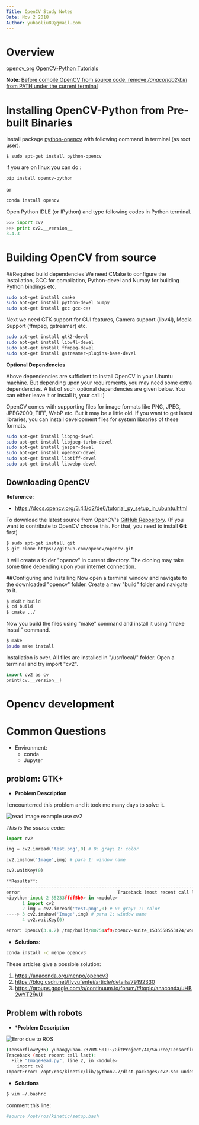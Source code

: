 ```yaml
---
Title: OpenCV Study Notes
Date: Nov 2 2018
Author: yubaoliu89@gmail.com
---
```


# Overview

[opencv_org](https://opencv.org/)
[OpenCV-Python Tutorials](https://opencv-python-tutroals.readthedocs.io/en/latest/py_tutorials/py_tutorials.html)

**Note**:
<u>Before compile OpenCV from source code, remove _/anaconda2/bin_  from PATH under the current terminal</u>

# Installing OpenCV-Python from Pre-built Binaries

Install package [python-opencv](https://packages.ubuntu.com/trusty/python-opencv) with following command in terminal (as root user).

```$ sudo apt-get install python-opencv```

if you are on linux you can do :

```sh
pip install opencv-python
```

or

```sh
conda install opencv
```

Open Python IDLE (or IPython) and type following codes in Python terminal.

```python
>>> import cv2
>>> print cv2.__version__
3.4.3
```



# Building OpenCV from source

##Required build dependencies
We need CMake to configure the installation, GCC for compilation, Python-devel and Numpy for building Python bindings etc.
```bash
sudo apt-get install cmake
sudo apt-get install python-devel numpy
sudo apt-get install gcc gcc-c++
```
Next we need GTK support for GUI features, Camera support (libv4l), Media Support (ffmpeg, gstreamer) etc.
```sh
sudo apt-get install gtk2-devel
sudo apt-get install libv4l-devel
sudo apt-get install ffmpeg-devel
sudo apt-get install gstreamer-plugins-base-devel
```

**Optional Dependencies**

Above dependencies are sufficient to install OpenCV in your Ubuntu machine. But depending upon your requirements, you may need some extra dependencies. A list of such optional dependencies are given below. You can either leave it or install it, your call :)

OpenCV comes with supporting files for image formats like PNG, JPEG, JPEG2000, TIFF, WebP etc. But it may be a little old. If you want to get latest libraries, you can install development files for system libraries of these formats.

```sh
sudo apt-get install libpng-devel
sudo apt-get install libjpeg-turbo-devel
sudo apt-get install jasper-devel
sudo apt-get install openexr-devel
sudo apt-get install libtiff-devel
sudo apt-get install libwebp-devel
```

## Downloading OpenCV

**Reference:**

 - https://docs.opencv.org/3.4.1/d2/de6/tutorial_py_setup_in_ubuntu.html

To download the latest source from OpenCV's [GitHub Repository](https://github.com/opencv/opencv). (If you want to contribute to OpenCV choose this. For that, you need to install **Git** first)

```sh
$ sudo apt-get install git
$ git clone https://github.com/opencv/opencv.git
```

It will create a folder "opencv" in current directory. The cloning may take some time depending upon your internet connection.

##Configuring and Installing
Now open a terminal window and navigate to the downloaded "opencv" folder. Create a new "build" folder and navigate to it.

```sh
$ mkdir build
$ cd build
$ cmake ../
```
Now you build the files using "make" command and install it using "make install" command.

```sh
$ make
$sudo make install
```

Installation is over. All files are installed in "/usr/local/" folder. Open a terminal and try import "cv2".

```cpp
import cv2 as cv
print(cv.__version__)
```

# Opencv development

# Common Questions

- Environment:
  - conda
  - Jupyter

## problom: GTK+
- **Problem Description**

I encounterred this problom and it took me many days to solve it.

![read image example use cv2](images/Anaconda/Error_OpenCV_imshow_gtk2x.png)

*This is the source code*:

```python
import cv2

img = cv2.imread('test.png',0) # 0: gray; 1: color

cv2.imshow('Image',img) # para 1: window name

cv2.waitKey(0)

​**Results**:
---------------------------------------------------------------------------
error                                     Traceback (most recent call last)
<ipython-input-2-55233ffdf5b9> in <module>
      1 import cv2
      2 img = cv2.imread('test.png',0) # 0: gray; 1: color
----> 3 cv2.imshow('Image',img) # para 1: window name
      4 cv2.waitKey(0)

error: OpenCV(3.4.2) /tmp/build/80754af9/opencv-suite_1535558553474/work/modules/highgui/src/window.cpp:632: error: (-2:Unspecified error) The function is not implemented. Rebuild the library with Windows, GTK+ 2.x or Carbon support. If you are on Ubuntu or Debian, install libgtk2.0-dev and pkg-config, then re-run cmake or configure script in function 'cvShowImage'
```

- **Solutions:**

```sh
conda install -c menpo opencv3
```

These articles give a possible solution:
1. https://anaconda.org/menpo/opencv3
1. https://blog.csdn.net/flyyufenfei/article/details/79192330
2. https://groups.google.com/a/continuum.io/forum/#!topic/anaconda/uHB2wYT29vU

## Problem with robots

- ***Problem Description**

![Error due to ROS](images/2018/12/error-due-to-ros.png)

```bash
(TensorflowPy36) yubao@yubao-Z370M-S01:~/GitProject/AI/Source/Tensorflow$ python ImageRead.py
Traceback (most recent call last):
  File "ImageRead.py", line 2, in <module>
    import cv2
ImportError: /opt/ros/kinetic/lib/python2.7/dist-packages/cv2.so: undefined symbol: PyCObject_Type
```

- **Solutions**

```sh
$ vim ~/.bashrc
```
comment this line:
```sh
#source /opt/ros/kinetic/setup.bash
```

